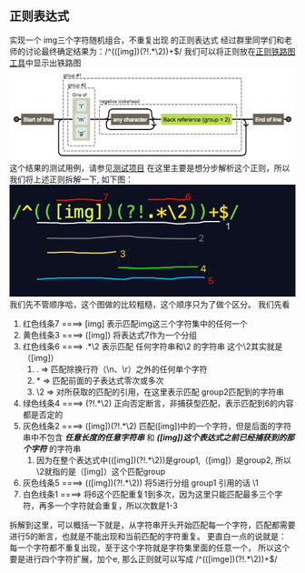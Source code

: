 ## 正则表达式
实现一个 img三个字符随机组合，不重复出现 的正则表达式
经过群里同学们和老师的讨论最终确定结果为：/^((\[img\])(?!.*\2))+$/
我们可以将正则放在[正则铁路图工具](https://yatoo2018.github.io/regexper-static/build/index.html)中显示出铁路图
![正则铁路图](../assert/imgs/regexp-railroad.png)
这个结果的测试用例，请参见[测试项目](https://github.com/Yatoo2018/RegExp-showcase13)
在这里主要是想分步解析这个正则，所以我们将上述正则拆解一下, 如下图：
![正则拆解](../assert/imgs/reg-gmi.jpg)
我们先不管顺序哈，这个图做的比较粗糙，这个顺序只为了做个区分。
我们先看
 1. 红色线条7  ====>  \[img\] 表示匹配img这三个字符集中的任何一个
 2. 黄色线条3  ====>  (\[img\]) 将表达式7作为一个分组
 3. 红色线条6  ====>  .*\2 表示匹配  任何字符串和\2 的字符串 这个\2其实就是（\[img\]）
    1. . => 匹配除换行符（\n、\r）之外的任何单个字符
    2. \* => 匹配前面的子表达式零次或多次
    3. \2 => 对所获取的匹配的引用，在这里表示匹配 group2匹配到的字符串
 4. 绿色线条4  ====> (?!.*\2) 正向否定断言，非捕获型匹配，表示匹配到6的内容都是否定的
 5. 灰色线条2  ====> (\[img\])(?!.*\2) 匹配(\[img\])中的一个字符，但是后面的字符串中不包含 ***任意长度的任意字符串*** 和 ***(\[img\])这个表达式之前已经捕获到的那个字符*** 的字符串
    1. 因为在整个表达式中((\[img\])(?!.*\2))是group1,（\[img\]）是group2, 所以\2就指的是（\[img\]）这个匹配group
 6. 灰色线条5  ====> ((\[img\])(?!.*\2)) 将5进行分组 group1 引用的话 \1
 7. 白色线条1  ====> 将6这个匹配重复1到多次，因为这里只能匹配最多三个字符，再多一个字符就会重复，所以次数是1-3

拆解到这里，可以概括一下就是，从字符串开头开始匹配每一个字符，匹配都需要进行5的断言，也就是不能出现和当前匹配的字符重复。
更直白一点的说就是： 每一个字符都不重复出现，至于这个字符就是字符集里面的任意一个，
所以这个要是进行四个字符扩展，加个e, 那么正则就可以写成 /^((\[imge\])(?!.*\2))+$/

